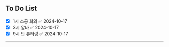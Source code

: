 ## To Do List
- [x] 1시 소공 회의 ✅ 2024-10-17
- [x] 3시 알바 ✅ 2024-10-17
- [x] 9시 반 튜터링 ✅ 2024-10-17

---
